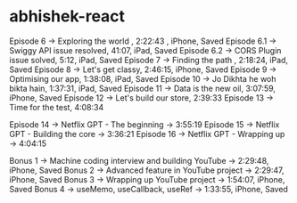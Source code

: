 # abhishek-react

Episode 6 -> Exploring the world , 2:22:43 , iPhone, Saved
Episode 6.1 -> Swiggy API issue resolved, 41:07, iPad, Saved
Episode 6.2 -> CORS Plugin issue solved, 5:12, iPad, Saved
Episode 7 -> Finding the path , 2:18:24, iPad, Saved
Episode 8 -> Let's get classy, 2:46:15, iPhone, Saved
Episode 9 -> Optimising our app, 1:38:08, iPad, Saved
Episode 10 -> Jo Dikhta he woh bikta hain, 1:37:31, iPad, Saved
Episode 11 -> Data is the new oil, 3:07:59, iPhone, Saved
Episode 12 -> Let's build our store, 2:39:33
Episode 13 -> Time for the test, 4:08:34

Episode 14 -> Netflix GPT - The beginning -> 3:55:19
Episode 15 -> Netflix GPT - Building the core -> 3:36:21
Episode 16 -> Netflix GPT - Wrapping up -> 4:04:15

Bonus 1 -> Machine coding interview and building YouTube -> 2:29:48, iPhone, Saved
Bonus 2 -> Advanced feature in YouTube project -> 2:29:47, iPhone, Saved
Bonus 3 -> Wrapping up YouTube project -> 1:54:07, iPhone, Saved
Bonus 4 -> useMemo, useCallback, useRef -> 1:33:55, iPhone, Saved
